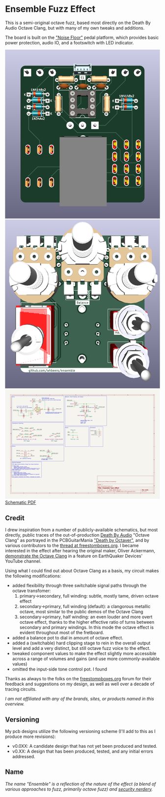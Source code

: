 # Ensemble Fuzz Effect

This is a semi-original octave fuzz, based most directly on the Death By Audio Octave Clang, but with many of my own tweaks and additions.

The board is built on the ["Noise Floor"](https://github.com/whbeers/noise_floor) pedal platform, which provides basic power protection, audio IO, and a footswitch with LED indicator.

![Front render](renders/front.png)
![Back render](renders/back.png)
![Schematic SVG](schematics/ensemble-latest.svg)
[Schematic PDF](schematics/ensemble-latest.pdf)

## Credit
I drew inspiration from a number of publicly-available schematics, but most directly, public traces of the out-of-production [Death By Audio](https://deathbyaudio.com/) "Octave Clang" as portrayed in the PCBGuitarMania ["Death by Octaver"](https://pcbguitarmania.com/product/death-by-octaver/), and by various contributors to the [thread at freestomboxes.org](https://www.freestompboxes.org/viewtopic.php?t=11122). I became interested in the effect after hearing the original maker, Oliver Ackermann, [demonstrate the Octave Clang](https://youtu.be/_RslAoTyIwk?t=2671) in a feature on EarthQuaker Devices' YouTube channel.

Using what I could find out about Octave Clang as a basis, my circuit makes the following modifications:
 - added flexibility through three switchable signal paths through the octave transfomer:
   1. primary->secondary, full winding: subtle, mostly tame, driven octave effect
   2. secondary->primary, full winding (default): a clangorous metallic octave, most similar to the public demos of the Octave Clang
   3. secondary->primary, half winding: an even louder and more overt octave effect, thanks to the higher effective ratio of turns between secondary and primary windings. In this mode the octave effect is evident throughout most of the fretboard.
 - added a balance pot to dial in amount of octave effect.
 - added a (switchable) hard clipping stage to rein in the overall output level and add a very distinct, but still octave fuzz voice to the effect.
 - tweaked component values to make the effect slightly more accessible across a range of volumes and gains (and use more commonly-available values)
 - omitted the input-side tone control pot. I found 

Thanks as always to the folks on the [freestompboxes.org](https://www.freestompboxes.org) forum for their feedback and suggestions on my design, as well as well over a decade of tracing circuits.

*I am not affiliated with any of the brands, sites, or products named in this overview.*

## Versioning

My pcb designs utilize the following versioning scheme (I'll add to this as I produce more revisions):
 - v0.0XX: A candidate design that has not yet been produced and tested.
 - v0.XX: A design that has been produced, tested, and any initial errors addressed.

## Name
*The name "Ensemble" is a reflection of the nature of the effect (a blend of various approaches to fuzz, primarily octave fuzz) and [security nerdery](https://www.usenix.org/system/files/sec19-chen-yuanliang.pdf).*
